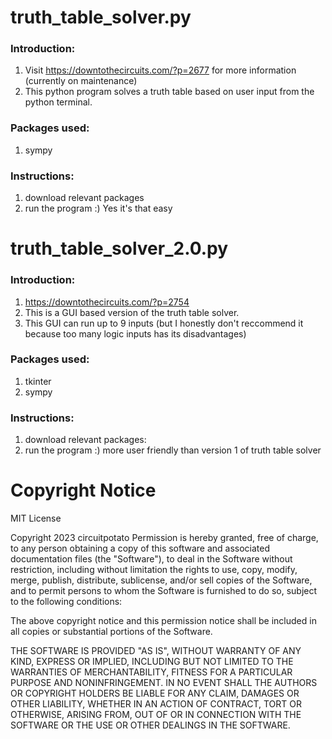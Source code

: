 # truth_table_solver.py
### Introduction:
1. Visit https://downtothecircuits.com/?p=2677 for more information (currently on maintenance)
2. This python program solves a truth table based on user input from the python terminal. 

### Packages used: 
1. sympy

### Instructions:
1. download relevant packages
2. run the program :) Yes it's that easy

# truth_table_solver_2.0.py
### Introduction:
1. https://downtothecircuits.com/?p=2754
2. This is a GUI based version of the truth table solver.
3. This GUI can run up to 9 inputs (but I honestly don't reccommend it because too many logic inputs has its disadvantages)

### Packages used:
1. tkinter
2. sympy

### Instructions:
1. download relevant packages:
2. run the program :) more user friendly than version 1 of truth table solver

# Copyright Notice
MIT License

Copyright 2023 circuitpotato
Permission is hereby granted, free of charge, to any person obtaining a copy of this software and associated documentation files (the "Software"), 
to deal in the Software without restriction, including without limitation the rights to use, copy, modify, merge, publish, distribute, sublicense, 
and/or sell copies of the Software, and to permit persons to whom the Software is furnished to do so, subject to the following conditions:

The above copyright notice and this permission notice shall be included in all copies or substantial portions of the Software.

THE SOFTWARE IS PROVIDED "AS IS", WITHOUT WARRANTY OF ANY KIND, EXPRESS OR IMPLIED, INCLUDING BUT NOT LIMITED TO THE WARRANTIES OF MERCHANTABILITY, 
FITNESS FOR A PARTICULAR PURPOSE AND NONINFRINGEMENT. IN NO EVENT SHALL THE AUTHORS OR COPYRIGHT HOLDERS BE LIABLE FOR ANY CLAIM, DAMAGES OR OTHER 
LIABILITY, WHETHER IN AN ACTION OF CONTRACT, TORT OR OTHERWISE, ARISING FROM, OUT OF OR IN CONNECTION WITH THE SOFTWARE OR THE USE OR OTHER DEALINGS 
IN THE SOFTWARE.
